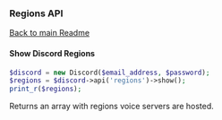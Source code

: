 ### Regions API
[Back to main Readme](README.md)

#### Show Discord Regions

```php
$discord = new Discord($email_address, $password);
$regions = $discord->api('regions')->show();
print_r($regions);
```

Returns an array with regions voice servers are hosted.